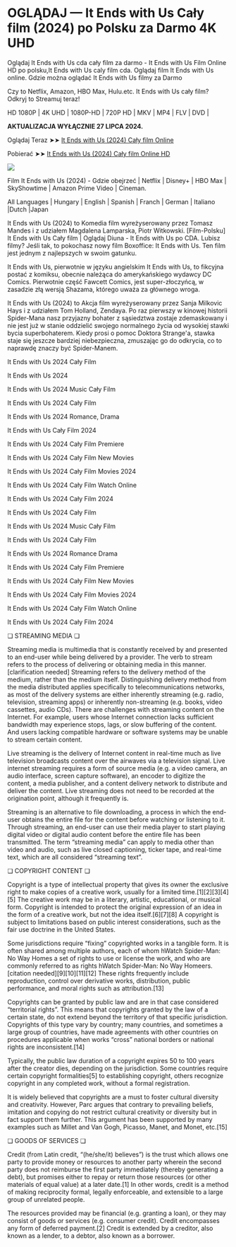 # OGLĄDAJ — It Ends with Us Cały film (2024) po Polsku za Darmo 4K UHD

Oglądaj It Ends with Us cda cały film za darmo - It Ends with Us Film Online HD po polsku,It Ends with Us caly film cda. Oglądaj film It Ends with Us online. Gdzie można oglądać It Ends with Us filmy za Darmo

Czy to Netflix, Amazon, HBO Max, Hulu.etc. It Ends with Us cały film? Odkryj to Streamuj teraz!

HD 1080P | 4K UHD | 1080P-HD | 720P HD | MKV | MP4 | FLV | DVD |

**AKTUALIZACJA WYŁĄCZNIE 27 LIPCA 2024.**

Oglądaj Teraz ➤➤ [It Ends with Us (2024) Cały film Online](https://weflix.cloud/movie/1079091/it-ends-with-us.html?github)

Pobierać ➤➤ [It Ends with Us (2024) Cały film Online HD](https://weflix.cloud/movie/1079091/it-ends-with-us.html?github)

<p dir="auto"><a href="https://weflix.cloud/movie/1079091/it-ends-with-us.html?github" rel="nofollow"><img src="https://camo.githubusercontent.com/917e6ed5c302499242165dcc02bdbce85c075fd21b35918eb9c0b771855261b8/68747470733a2f2f7374617469632e7769787374617469632e636f6d2f6d656469612f6232343966395f61646163386637306662336634356238383639313639366337376465313866337e6d76322e676966" style="max-width: 100%;"></a>
<span>
<a href="https://weflix.cloud/movie/1079091/it-ends-with-us.html?github" rel="nofollow">
</a></span></p>

Film It Ends with Us (2024) - Gdzie obejrzeć | Netflix | Disney+ | HBO Max | SkyShowtime | Amazon Prime Video | Cineman.

All Languages | Hungary | English | Spanish | Franch | German | Italiano |Dutch |Japan

It Ends with Us (2024) to Komedia film wyreżyserowany przez Tomasz Mandes i z udziałem Magdalena Lamparska, Piotr Witkowski. [Film-Polsku] It Ends with Us Cały film | Oglądaj Diuna - It Ends with Us po CDA. Lubisz filmy? Jeśli tak, to pokochasz nowy film Boxoffice: It Ends with Us. Ten film jest jednym z najlepszych w swoim gatunku.

It Ends with Us, pierwotnie w języku angielskim It Ends with Us, to fikcyjna postać z komiksu, obecnie należąca do amerykańskiego wydawcy DC Comics. Pierwotnie część Fawcett Comics, jest super-złoczyńcą, w zasadzie złą wersją Shazama, którego uważa za głównego wroga.

It Ends with Us (2024) to Akcja film wyreżyserowany przez Sanja Milkovic Hays i z udziałem Tom Holland, Zendaya. Po raz pierwszy w kinowej historii Spider-Mana nasz przyjazny bohater z sąsiedztwa zostaje zdemaskowany i nie jest już w stanie oddzielić swojego normalnego życia od wysokiej stawki bycia superbohaterem. Kiedy prosi o pomoc Doktora Strange'a, stawka staje się jeszcze bardziej niebezpieczna, zmuszając go do odkrycia, co to naprawdę znaczy być Spider-Manem.

It Ends with Us 2024 Cały Film

It Ends with Us 2024

It Ends with Us 2024 Music Cały Film

It Ends with Us 2024 Cały Film

It Ends with Us 2024 Romance, Drama

It Ends with Us Cały Film 2024

It Ends with Us 2024 Cały Film Premiere

It Ends with Us 2024 Cały Film New Movies

It Ends with Us 2024 Cały Film Movies 2024

It Ends with Us 2024 Cały Film Watch Online

It Ends with Us 2024 Cały Film 2024

It Ends with Us 2024 Cały Film

It Ends with Us 2024 Music Cały Film

It Ends with Us 2024 Cały Film

It Ends with Us 2024 Romance Drama

It Ends with Us 2024 Cały Film Premiere

It Ends with Us 2024 Cały Film New Movies

It Ends with Us 2024 Cały Film Movies 2024

It Ends with Us 2024 Cały Film Watch Online

It Ends with Us 2024 Cały Film 2024

❏ STREAMING MEDIA ❏

Streaming media is multimedia that is constantly received by and presented to an end-user while being delivered by a provider. The verb to stream refers to the process of delivering or obtaining media in this manner.[clarification needed] Streaming refers to the delivery method of the medium, rather than the medium itself. Distinguishing delivery method from the media distributed applies specifically to telecommunications networks, as most of the delivery systems are either inherently streaming (e.g. radio, television, streaming apps) or inherently non-streaming (e.g. books, video cassettes, audio CDs). There are challenges with streaming content on the Internet. For example, users whose Internet connection lacks sufficient bandwidth may experience stops, lags, or slow buffering of the content. And users lacking compatible hardware or software systems may be unable to stream certain content.

Live streaming is the delivery of Internet content in real-time much as live television broadcasts content over the airwaves via a television signal. Live internet streaming requires a form of source media (e.g. a video camera, an audio interface, screen capture software), an encoder to digitize the content, a media publisher, and a content delivery network to distribute and deliver the content. Live streaming does not need to be recorded at the origination point, although it frequently is.

Streaming is an alternative to file downloading, a process in which the end-user obtains the entire file for the content before watching or listening to it. Through streaming, an end-user can use their media player to start playing digital video or digital audio content before the entire file has been transmitted. The term “streaming media” can apply to media other than video and audio, such as live closed captioning, ticker tape, and real-time text, which are all considered “streaming text”.

❏ COPYRIGHT CONTENT ❏

Copyright is a type of intellectual property that gives its owner the exclusive right to make copies of a creative work, usually for a limited time.[1][2][3][4][5] The creative work may be in a literary, artistic, educational, or musical form. Copyright is intended to protect the original expression of an idea in the form of a creative work, but not the idea itself.[6][7][8] A copyright is subject to limitations based on public interest considerations, such as the fair use doctrine in the United States.

Some jurisdictions require “fixing” copyrighted works in a tangible form. It is often shared among multiple authors, each of whom hWatch Spider-Man: No Way Homes a set of rights to use or license the work, and who are commonly referred to as rights hWatch Spider-Man: No Way Homeers.[citation needed][9][10][11][12] These rights frequently include reproduction, control over derivative works, distribution, public performance, and moral rights such as attribution.[13]

Copyrights can be granted by public law and are in that case considered “territorial rights”. This means that copyrights granted by the law of a certain state, do not extend beyond the territory of that specific jurisdiction. Copyrights of this type vary by country; many countries, and sometimes a large group of countries, have made agreements with other countries on procedures applicable when works “cross” national borders or national rights are inconsistent.[14]

Typically, the public law duration of a copyright expires 50 to 100 years after the creator dies, depending on the jurisdiction. Some countries require certain copyright formalities[5] to establishing copyright, others recognize copyright in any completed work, without a formal registration.

It is widely believed that copyrights are a must to foster cultural diversity and creativity. However, Parc argues that contrary to prevailing beliefs, imitation and copying do not restrict cultural creativity or diversity but in fact support them further. This argument has been supported by many examples such as Millet and Van Gogh, Picasso, Manet, and Monet, etc.[15]

❏ GOODS OF SERVICES ❏

Credit (from Latin credit, “(he/she/it) believes”) is the trust which allows one party to provide money or resources to another party wherein the second party does not reimburse the first party immediately (thereby generating a debt), but promises either to repay or return those resources (or other materials of equal value) at a later date.[1] In other words, credit is a method of making reciprocity formal, legally enforceable, and extensible to a large group of unrelated people.

The resources provided may be financial (e.g. granting a loan), or they may consist of goods or services (e.g. consumer credit). Credit encompasses any form of deferred payment.[2] Credit is extended by a creditor, also known as a lender, to a debtor, also known as a borrower.
